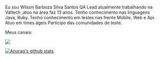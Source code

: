 Eu sou Wilson Barboza Silva Santos QA Lead atualmente trabalhando na Valtech ,atuo na área faz 13 anos.
Tenho conhecimento nas linguagens Java, Ruby.
Tenho conhecimento em testes nas frente Mobile, Web e Api.
Atuo em times ágeis
Participo das comunidades de teste.

Meus canais:

[<img src="https://img.shields.io/badge/linkedin-%230077B5.svg?&style=for-the-badge&logo=linkedin&logoColor=white" />](https://www.linkedin.com/in/wilson-santos-4b6276261/)

[![Anurag's github stats](https://github-readme-stats.vercel.app/api?username=willssan06)](https://github.com/willssan06/github-readme-stats)
